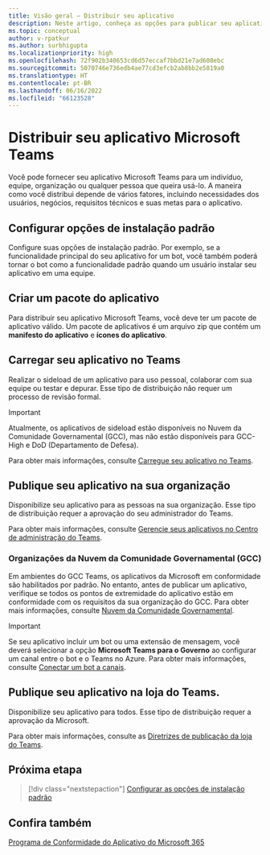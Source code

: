 ```yaml
---
title: Visão geral – Distribuir seu aplicativo
description: Neste artigo, conheça as opções para publicar seu aplicativo Microsoft Teams, carregar e implantar seu aplicativo e GCC.
ms.topic: conceptual
author: v-rpatkur
ms.author: surbhigupta
ms.localizationpriority: high
ms.openlocfilehash: 72f902b340653cd6d57eccaf7bbd21e7ad608ebc
ms.sourcegitcommit: 5070746e736edb4ae77cd3efcb2ab8bb2e5819a0
ms.translationtype: HT
ms.contentlocale: pt-BR
ms.lasthandoff: 06/16/2022
ms.locfileid: "66123528"
---
```

# <a name="distribute-your-microsoft-teams-app"></a>Distribuir seu aplicativo Microsoft Teams

Você pode fornecer seu aplicativo Microsoft Teams para um indivíduo, equipe, organização ou qualquer pessoa que queira usá-lo. A maneira como você distribui depende de vários fatores, incluindo necessidades dos usuários, negócios, requisitos técnicos e suas metas para o aplicativo.

## <a name="configure-default-install-options"></a>Configurar opções de instalação padrão

Configure suas opções de instalação padrão. Por exemplo, se a funcionalidade principal do seu aplicativo for um bot, você também poderá tornar o bot como a funcionalidade padrão quando um usuário instalar seu aplicativo em uma equipe.

## <a name="create-your-app-package"></a>Criar um pacote do aplicativo

Para distribuir seu aplicativo Microsoft Teams, você deve ter um pacote de aplicativo válido.  Um pacote de aplicativos é um arquivo zip que contém um **manifesto do aplicativo** e **ícones do aplicativo**.

## <a name="upload-your-app-in-teams"></a>Carregar seu aplicativo no Teams

Realizar o sideload de um aplicativo para uso pessoal, colaborar com sua equipe ou testar e depurar. Esse tipo de distribuição não requer um processo de revisão formal.

> [!IMPORTANT]
> Atualmente, os aplicativos de sideload estão disponíveis no Nuvem da Comunidade Governamental (GCC), mas não estão disponíveis para GCC-High e DoD (Departamento de Defesa).

Para obter mais informações, consulte [Carregue seu aplicativo no Teams](apps-upload.md).

## <a name="publish-your-app-to-your-org"></a>Publique seu aplicativo na sua organização

Disponibilize seu aplicativo para as pessoas na sua organização. Esse tipo de distribuição requer a aprovação do seu administrador do Teams.

Para obter mais informações, consulte [Gerencie seus aplicativos no Centro de administração do Teams](/MicrosoftTeams/manage-apps?toc=%2Fmicrosoftteams%2Fplatform%2Ftoc.json&bc=%2FMicrosoftTeams%2Fbreadcrumb%2Ftoc.json).

### <a name="government-community-cloud-gcc-organizations"></a>Organizações da Nuvem da Comunidade Governamental (GCC)

Em ambientes do GCC Teams, os aplicativos da Microsoft em conformidade são habilitados por padrão. No entanto, antes de publicar um aplicativo, verifique se todos os pontos de extremidade do aplicativo estão em conformidade com os requisitos da sua organização do GCC. Para obter mais informações, consulte [Nuvem da Comunidade Governamental](../app-fundamentals-overview.md#government-community-cloud).

> [!IMPORTANT]
>Se seu aplicativo incluir um bot ou uma extensão de mensagem, você deverá selecionar a opção **Microsoft Teams para o Governo** ao configurar um canal entre o bot e o Teams no Azure. Para obter mais informações, consulte [Conectar um bot a canais](/azure/bot-service/bot-service-manage-channels?view=azure-bot-service-4.0&preserve-view=true).

## <a name="publish-your-app-to-the-teams-store"></a>Publique seu aplicativo na loja do Teams.

Disponibilize seu aplicativo para todos. Esse tipo de distribuição requer a aprovação da Microsoft.

Para obter mais informações, consulte as [Diretrizes de publicação da loja do Teams](~/concepts/deploy-and-publish/appsource/publish.md).

## <a name="next-step"></a>Próxima etapa

> [!div class="nextstepaction"]
> [Configurar as opções de instalação padrão](~/concepts/deploy-and-publish/add-default-install-scope.md)

## <a name="see-also"></a>Confira também

[Programa de Conformidade do Aplicativo do Microsoft 365](/microsoft-365-app-certification/overview)
